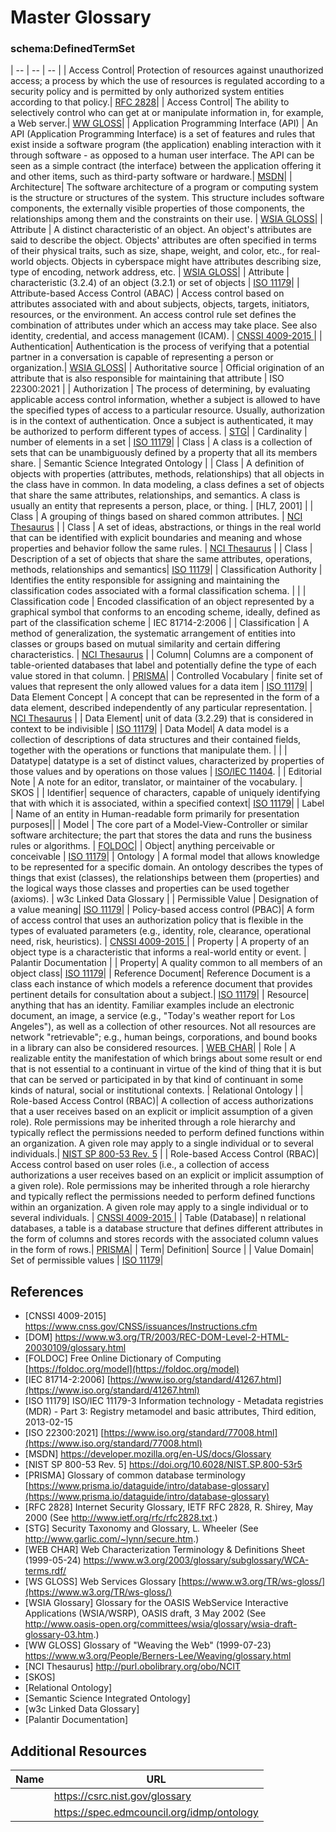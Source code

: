 # Master Glossary
### schema:DefinedTermSet

| -- | -- | -- |
| Access Control| Protection of resources against unauthorized access; a process by which the use of resources is regulated according to a security policy and is permitted by only authorized system entities according to that policy.| [RFC 2828](#rfc_2828)|
| Access Control| The ability to selectively control who can get at or manipulate information in, for example, a Web server.| [WW GLOSS](#ww_gloss)|
| Application Programming Interface (API) | An API (Application Programming Interface) is a set of features and rules that exist inside a software program (the application) enabling interaction with it through software - as opposed to a human user interface. The API can be seen as a simple contract (the interface) between the application offering it and other items, such as third-party software or hardware.| [MSDN](#msdn)|
| Architecture| The software architecture of a program or computing system is the structure or structures of the system. This structure includes software components, the externally visible properties of those components, the relationships among them and the constraints on their use. | [WSIA GLOSS](#wsia_gloss)|
| Attribute | A distinct characteristic of an object. An object's attributes are said to describe the object. Objects' attributes are often specified in terms of their physical traits, such as size, shape, weight, and color, etc., for real-world objects. Objects in cyberspace might have attributes describing size, type of encoding, network address, etc. | [WSIA GLOSS](#wsia_gloss)|
| Attribute | characteristic (3.2.4) of an object (3.2.1) or set of objects | [ISO 11179](#iso_11179)|
| Attribute-based Access Control (ABAC) | Access control based on attributes associated with and about subjects, objects, targets, initiators, resources, or the environment. An access control rule set defines the combination of attributes under which an access may take place. See also identity, credential, and access management (ICAM). | [CNSSI 4009-2015 ](#cnssi_4009-2015 )|
| Authentication| Authentication is the process of verifying that a potential partner in a conversation is capable of representing a person or organization.| [WSIA GLOSS](#wsia_gloss)|
| Authoritative source	| Official origination of an attribute that is also responsible for maintaining that attribute	| ISO 22300:2021 |
| Authorization | The process of determining, by evaluating applicable access control information, whether a subject is allowed to have the specified types of access to a particular resource. Usually, authorization is in the context of authentication. Once a subject is authenticated, it may be authorized to perform different types of access. | [STG](#stg)|
| Cardinality | number of elements in a set | [ISO 11179](#iso_11179)|
| Class | A class is a collection of sets that can be unambiguously defined by a property that all its members share. | Semantic Science Integrated Ontology |
| Class | A definition of objects with properties (attributes, methods, relationships) that all objects in the class have in common. In data modeling, a class defines a set of objects that share the same attributes, relationships, and semantics. A class is usually an entity that represents a person, place, or thing. | [HL7, 2001] |
| Class | A grouping of things based on shared common attributes. | [NCI Thesaurus](#nci_thesaurus) |
| Class | A set of ideas, abstractions, or things in the real world that can be identified with explicit boundaries and meaning and whose properties and behavior follow the same rules. | [NCI Thesaurus](#nci_thesaurus) |
| Class | Description of a set of objects that share the same attributes, operations, methods, relationships and semantics| [ISO 11179](#iso_11179)|
| Classification Authority	| Identifies the entity responsible for assigning and maintaining the classification codes associated with a formal classification schema. | |
| Classification code | Encoded classification of an object represented by a graphical symbol that conforms to an encoding scheme, ideally, defined as part of the classification scheme |	IEC 81714-2:2006 |
| Classification | A method of generalization, the systematic arrangement of entities into classes or groups based on mutual similarity and certain differing characteristics. | [NCI Thesaurus](#nci_thesaurus) |
| Column| Columns are a component of table-oriented databases that label and potentially define the type of each value stored in that column. | [PRISMA](#prisma)|
| Controlled Vocabulary | finite set of values that represent the only allowed values for a data item | [ISO 11179](#iso_11179)|
| Data Element Concept | A concept that can be represented in the form of a data element, described independently of any particular representation. | [NCI Thesaurus](#nci_thesaurus) |
| Data Element| unit of data (3.2.29) that is considered in context to be indivisible | [ISO 11179](#iso_11179)|
| Data Model| A data model is a collection of descriptions of data structures and their contained fields, together with the operations or functions that manipulate them. | |
| Datatype| datatype is a set of distinct values, characterized by properties of those values and by operations on those values | [ISO/IEC 11404](#iso_iec_11404). |
| Editorial Note | A note for an editor, translator, or maintainer of the vocabulary. | SKOS |
| Identifier| sequence of characters, capable of uniquely identifying that with which it is associated, within a specified context| [ISO 11179](#iso_11179)|
| Label | Name of an entity in Human-readable form primarily for presentation purposes||
| Model | The core part of a Model-View-Controller or similar software architecture; the part that stores the data and runs the business rules or algorithms. | [FOLDOC](#foldoc)|
| Object| anything perceivable or conceivable | [ISO 11179](#iso_11179)|
| Ontology | A formal model that allows knowledge to be represented for a specific domain. An ontology describes the types of things that exist (classes), the relationships between them (properties) and the logical ways those classes and properties can be used together (axioms).  | w3c Linked Data Glossary |
| Permissible Value | Designation of a value meaning| [ISO 11179](#iso_11179)|
| Policy-based access control (PBAC)| A form of access control that uses an authorization policy that is flexible in the types of evaluated parameters (e.g., identity, role, clearance, operational need, risk, heuristics). | [ CNSSI 4009-2015 ](#cnssi_4009-2015 ) |
| Property | A property of an object type is a characteristic that informs a real-world entity or event. | Palantir Documentation | 
| Property| A quality common to all members of an object class| [ISO 11179](#iso_11179)|
| Reference Document| Reference Document is a class each instance of which models a reference document that provides pertinent details for consultation about a subject.| [ISO 11179](#iso_11179)|
| Resource| anything that has an identity. Familiar examples include an electronic document, an image, a service (e.g., "Today's weather report for Los Angeles"), as well as a collection of other resources. Not all resources are network "retrievable"; e.g., human beings, corporations, and bound books in a library can also be considered resources. | [WEB CHAR](#web_char)|
| Role | A realizable entity the manifestation of which brings about some result or end that is not essential to a continuant in virtue of the kind of thing that it is but that can be served or participated in by that kind of continuant in some kinds of natural, social or institutional contexts. | Relational Ontology |
| Role-based Access Control (RBAC)| A collection of access authorizations that a user receives based on an explicit or implicit assumption of a given role). Role permissions may be inherited through a role hierarchy and typically reflect the permissions needed to perform defined functions within an organization. A given role may apply to a single individual or to several individuals.| [NIST SP 800-53 Rev. 5](#nsit_sp_800-53_rev_5) |
| Role-based Access Control (RBAC)| Access control based on user roles (i.e., a collection of access authorizations a user receives based on an explicit or implicit assumption of a given role). Role permissions may be inherited through a role hierarchy and typically reflect the permissions needed to perform defined functions within an organization. A given role may apply to a single individual or to several individuals. | [ CNSSI 4009-2015 ](#cnssi_4009-2015 ) |
| Table (Database)| n relational databases, a table is a database structure that defines different attributes in the form of columns and stores records with the associated column values in the form of rows.| [PRISMA](#prisma)|
| Term| Definition| Source |
| Value Domain| Set of permissible values | [ISO 11179](#iso_11179)|

## References
* [CNSSI 4009-2015] https://www.cnss.gov/CNSS/issuances/Instructions.cfm <a id="cnssi_4009-2015"></a>
* [DOM] https://www.w3.org/TR/2003/REC-DOM-Level-2-HTML-20030109/glossary.html <a id="dom"></a>
* [FOLDOC] Free Online Dictionary of Computing [https://foldoc.org/model](https://foldoc.org/model) <a id="foldoc"></a>
* [IEC 81714-2:2006] [https://www.iso.org/standard/41267.html](https://www.iso.org/standard/41267.html)
* [ISO 11179] ISO/IEC 11179-3 Information technology - Metadata registries (MDR) - Part 3: Registry metamodel and basic attributes, Third edition, 2013-02-15  <a id="iso_11179"></a>
* [ISO 22300:2021] [https://www.iso.org/standard/77008.html](https://www.iso.org/standard/77008.html)
* [MSDN] https://developer.mozilla.org/en-US/docs/Glossary  <a id="msdn"></a>
* [NIST SP 800-53 Rev. 5] https://doi.org/10.6028/NIST.SP.800-53r5 <a id="nsit_sp_800-53_rev_5"></a>
* [PRISMA] Glossary of common database terminology [https://www.prisma.io/dataguide/intro/database-glossary](https://www.prisma.io/dataguide/intro/database-glossary) <a id="prisma"></a>
* [RFC 2828]  Internet Security Glossary, IETF RFC 2828, R. Shirey, May 2000 (See http://www.ietf.org/rfc/rfc2828.txt.) <a id="rfc_2828"></a>
* [STG] Security Taxonomy and Glossary, L. Wheeler (See http://www.garlic.com/~lynn/secure.htm.) <a id="stg"></a>
* [WEB CHAR] Web Characterization Terminology & Definitions Sheet (1999-05-24) https://www.w3.org/2003/glossary/subglossary/WCA-terms.rdf/   <a id="web_char"></a>
* [WS GLOSS] Web Services Glossary [https://www.w3.org/TR/ws-gloss/](https://www.w3.org/TR/ws-gloss/)
* [WSIA Glossary]  Glossary for the OASIS WebService Interactive Applications (WSIA/WSRP), OASIS draft, 3 May 2002 (See http://www.oasis-open.org/committees/wsia/glossary/wsia-draft-glossary-03.htm.) <a id="wsia_glossary"></a>
* [WW GLOSS]  Glossary of "Weaving the Web" (1999-07-23) https://www.w3.org/People/Berners-Lee/Weaving/glossary.html  <a id="ww_gloss"></a>
* [NCI Thesaurus] http://purl.obolibrary.org/obo/NCIT <a id="nci_thesaurus"></a>
* [SKOS]
* [Relational Ontology]
* [Semantic Science Integrated Ontology]
* [w3c Linked Data Glossary]
* [Palantir Documentation]

## Additional Resources
| Name | URL |
| -- | -- |
| | https://csrc.nist.gov/glossary |
| | https://spec.edmcouncil.org/idmp/ontology |
